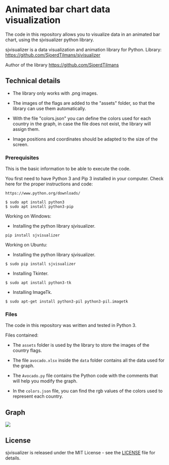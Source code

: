 # Animated bar chart data visualization

The code in this repository allows you to visualize data in an animated bar chart, using the sjvisualizer python library.

sjvisualizer is a data visualization and animation library for Python.
Library: https://github.com/SjoerdTilmans/sjvisualizer

Author of the library https://github.com/SjoerdTilmans

## Technical details

* The library only works with .png images.

* The images of the flags are added to the "assets" folder, so that the library can use them automatically.

* With the file "colors.json" you can define the colors used for each country in the graph, in case the file does not exist, the library will assign them.

* Image positions and coordinates should be adapted to the size of the screen.


### Prerequisites

This is the basic information to be able to execute the code.

You first need to have Python 3 and Pip 3 installed in your computer. Check here for the proper instructions and code:
```
https://www.python.org/downloads/

$ sudo apt install python3
$ sudo apt install python3-pip
```

Working on Windows:

* Installing the python library sjvisualizer.
```
pip install sjvisualizer
```

Working on Ubuntu:

* Installing the python library sjvisualizer.
```
$ sudo pip install sjvisualizer
```

* Installing Tkinter.
```
$ sudo apt install python3-tk
```

* Installing ImageTk.
```
$ sudo apt-get install python3-pil python3-pil.imagetk
```

### Files

The code in this repository was written and tested in Python 3.

Files contained:

* The `assets` folder is used by the library to store the images of the country flags.

* The file `avocado.xlsx` inside the `data` folder contains all the data used for the graph.

* The `Avocado.py` file contains the Python code with the comments that will help you modify the graph.

* In the `colors.json` file, you can find the rgb values of the colors used to represent each country.


## Graph

![](Avocado.gif)


## License

sjvisualizer is released under the MIT License - see the [LICENSE](LICENSE) file for details.